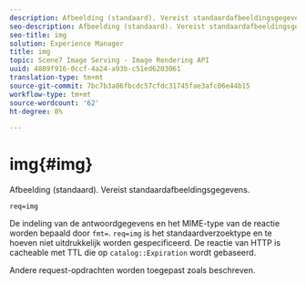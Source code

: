 ```yaml
---
description: Afbeelding (standaard). Vereist standaardafbeeldingsgegevens.
seo-description: Afbeelding (standaard). Vereist standaardafbeeldingsgegevens.
seo-title: img
solution: Experience Manager
title: img
topic: Scene7 Image Serving - Image Rendering API
uuid: 4809f916-0ccf-4a24-a93b-c51ed6203061
translation-type: tm+mt
source-git-commit: 7bc7b3a86fbcdc57cfdc31745fae3afc06e44b15
workflow-type: tm+mt
source-wordcount: '62'
ht-degree: 0%

---
```



# img{#img}

Afbeelding (standaard). Vereist standaardafbeeldingsgegevens.

`req=img`

De indeling van de antwoordgegevens en het MIME-type van de reactie worden bepaald door `fmt=`. `req=img` is het standaardverzoektype en te hoeven niet uitdrukkelijk worden gespecificeerd. De reactie van HTTP is cacheable met TTL die op `catalog::Expiration` wordt gebaseerd.

Andere request-opdrachten worden toegepast zoals beschreven.
